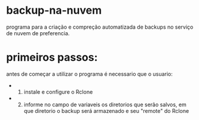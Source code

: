 # backup-na-nuvem
programa para a criação e compreção automatizada de backups no serviço de nuvem de preferencia.

# primeiros passos:
antes de começar a utilizar o programa é necessario que o usuario:
- 1) instale e configure o Rclone
- 2) informe no campo de variaveis os diretorios que serão salvos, em que diretorio o backup será armazenado e seu "remote" do Rclone
